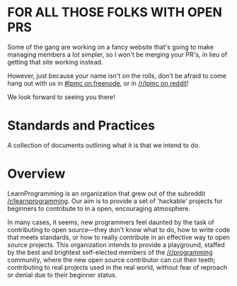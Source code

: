 FOR ALL THOSE FOLKS WITH OPEN PRS
=================================

Some of the gang are working on a fancy website that's going to make managing members a lot simpler, so I won't be merging your PR's, in lieu of getting that site working instead.

However, just because your name isn't on the rolls, don't be afraid to come hang out with us in [#lpmc on freenode](irc://irc.freenode.net/lpmc), or in [/r/lpmc on reddit](http://www.reddit.com/r/lpmc/)!

We look forward to seeing you there!

Standards and Practices
=======================

A collection of documents outlining what it is that we intend to do.


Overview
========

LearnProgramming is an organization that grew out of the subreddit
[/r/learnprogramming](http://www.reddit.com/r/learnprogramming/). Our aim is to provide
a set of 'hackable' projects for beginners to contribute to in a open, encouraging 
atmosphere. 

In many cases, it seems, new programmers feel daunted by the task of 
contributing to open source—they don't know what to do, how to write code that meets
standards, or how to really contribute in an effective way to open source projects. This
organization intends to provide a playground, staffed by the best and brightest self-elected
members of the [/r/programming](http://www.reddit.com/r/programming/) community, where the new open source contributor can
cut their teeth; contributing to real projects used in the real world, without fear of
reproach or denial due to their beginner status.
